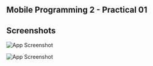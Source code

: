## Mobile Programming 2 - Practical 01




## Screenshots

![App Screenshot](https://drive.google.com/file/d/1_O3GUkWCMw7bGpTD_9gZNaURZX2v_E8_/view?usp=sharing)

![App Screenshot](https://drive.google.com/file/d/1tBfoXf8G4e27niONW4x0ZJinyr-lVFjw/view?usp=sharing)
